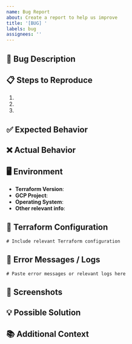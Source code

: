 ```yaml
---
name: Bug Report
about: Create a report to help us improve
title: '[BUG] '
labels: bug
assignees: ''
---
```


## 🐛 Bug Description

<!-- A clear and concise description of what the bug is -->

## 📋 Steps to Reproduce

1. 
2. 
3. 

## ✅ Expected Behavior

<!-- What you expected to happen -->

## ❌ Actual Behavior

<!-- What actually happened -->

## 🖥️ Environment

- **Terraform Version**: 
- **GCP Project**: 
- **Operating System**: 
- **Other relevant info**: 

## 📝 Terraform Configuration

```hcl
# Include relevant Terraform configuration
```

## 📄 Error Messages / Logs

```
# Paste error messages or relevant logs here
```

## 📸 Screenshots

<!-- If applicable, add screenshots to help explain your problem -->

## 💡 Possible Solution

<!-- Optional: Suggest a fix or reason for the bug -->

## 📚 Additional Context

<!-- Add any other context about the problem here -->
